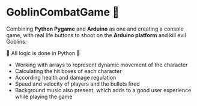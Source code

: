 # GoblinCombatGame :japanese_goblin:
Combining <b>Python Pygame</b> and <b>Arduino</b> as one and creating a console game, with real life buttons to shoot on the <b>Arduino platform</b> and kill evil Goblins.

:snake:	All logic is done in Python :snake:	
 - Working with arrays to represent dynamic movement of the character
 - Calculating the hit boxes of each character
 - According health and damage regulation
 - Speed and velocity of players and the bullets fired
 - Background music also present, which adds to a good user experience while playing the game

